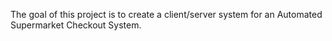 The goal of this project is to create a client/server system for an Automated Supermarket Checkout System.
